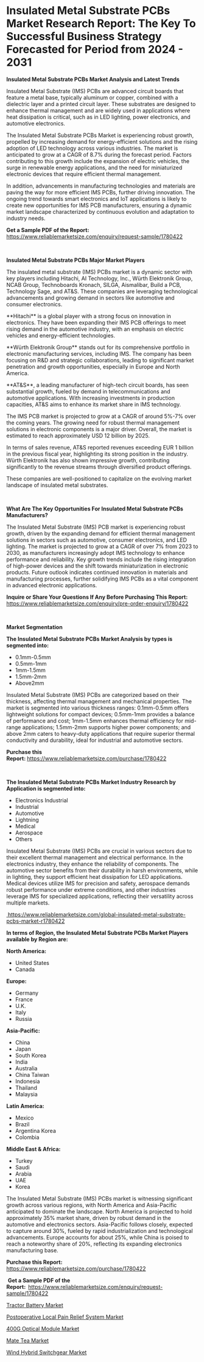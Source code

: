 <p><h1>Insulated Metal Substrate PCBs Market Research Report: The Key To Successful Business Strategy Forecasted for Period from 2024 - 2031</h1></p><p><strong>Insulated Metal Substrate PCBs Market Analysis and Latest Trends</strong></p>
<p><p>Insulated Metal Substrate (IMS) PCBs are advanced circuit boards that feature a metal base, typically aluminum or copper, combined with a dielectric layer and a printed circuit layer. These substrates are designed to enhance thermal management and are widely used in applications where heat dissipation is critical, such as in LED lighting, power electronics, and automotive electronics.</p><p>The Insulated Metal Substrate PCBs Market is experiencing robust growth, propelled by increasing demand for energy-efficient solutions and the rising adoption of LED technology across various industries. The market is anticipated to grow at a CAGR of 8.7% during the forecast period. Factors contributing to this growth include the expansion of electric vehicles, the surge in renewable energy applications, and the need for miniaturized electronic devices that require efficient thermal management. </p><p>In addition, advancements in manufacturing technologies and materials are paving the way for more efficient IMS PCBs, further driving innovation. The ongoing trend towards smart electronics and IoT applications is likely to create new opportunities for IMS PCB manufacturers, ensuring a dynamic market landscape characterized by continuous evolution and adaptation to industry needs.</p></p>
<p><strong>Get a Sample PDF of the Report:&nbsp;</strong> <a href="https://www.reliablemarketsize.com/enquiry/request-sample/1780422?utm_campaign=1133&utm_medium=2&utm_source=Github&utm_content=ia&utm_term=09102024&utm_id=insulated-metal-substrate-pcbs">https://www.reliablemarketsize.com/enquiry/request-sample/1780422</a></p>
<p>&nbsp;</p>
<p><strong>Insulated Metal Substrate PCBs Major Market Players</strong></p>
<p><p>The insulated metal substrate (IMS) PCBs market is a dynamic sector with key players including Hitachi, AI Technology, Inc., Würth Elektronik Group, NCAB Group, Technoboards Kronach, SILGA, Aismalibar, Build a PCB, Technology Sage, and AT&S. These companies are leveraging technological advancements and growing demand in sectors like automotive and consumer electronics.</p><p>**Hitachi** is a global player with a strong focus on innovation in electronics. They have been expanding their IMS PCB offerings to meet rising demand in the automotive industry, with an emphasis on electric vehicles and energy-efficient technologies. </p><p>**Würth Elektronik Group** stands out for its comprehensive portfolio in electronic manufacturing services, including IMS. The company has been focusing on R&D and strategic collaborations, leading to significant market penetration and growth opportunities, especially in Europe and North America.</p><p>**AT&S**, a leading manufacturer of high-tech circuit boards, has seen substantial growth, fueled by demand in telecommunications and automotive applications. With increasing investments in production capacities, AT&S aims to enhance its market share in IMS technology.</p><p>The IMS PCB market is projected to grow at a CAGR of around 5%-7% over the coming years. The growing need for robust thermal management solutions in electronic components is a major driver. Overall, the market is estimated to reach approximately USD 12 billion by 2025.</p><p>In terms of sales revenue, AT&S reported revenues exceeding EUR 1 billion in the previous fiscal year, highlighting its strong position in the industry. Würth Elektronik has also shown impressive growth, contributing significantly to the revenue streams through diversified product offerings. </p><p>These companies are well-positioned to capitalize on the evolving market landscape of insulated metal substrates.</p></p>
<p>&nbsp;</p>
<p><strong>What Are The Key Opportunities For Insulated Metal Substrate PCBs Manufacturers?</strong></p>
<p><p>The Insulated Metal Substrate (IMS) PCB market is experiencing robust growth, driven by the expanding demand for efficient thermal management solutions in sectors such as automotive, consumer electronics, and LED lighting. The market is projected to grow at a CAGR of over 7% from 2023 to 2030, as manufacturers increasingly adopt IMS technology to enhance performance and reliability. Key growth trends include the rising integration of high-power devices and the shift towards miniaturization in electronic products. Future outlook indicates continued innovation in materials and manufacturing processes, further solidifying IMS PCBs as a vital component in advanced electronic applications.</p></p>
<p><strong>Inquire or Share Your Questions If Any Before Purchasing This Report:</strong> <a href="https://www.reliablemarketsize.com/enquiry/pre-order-enquiry/1780422?utm_campaign=1133&utm_medium=2&utm_source=Github&utm_content=ia&utm_term=09102024&utm_id=insulated-metal-substrate-pcbs">https://www.reliablemarketsize.com/enquiry/pre-order-enquiry/1780422</a></p>
<p>&nbsp;</p>
<p><strong>Market Segmentation</strong></p>
<p><strong>The Insulated Metal Substrate PCBs Market Analysis by types is segmented into:</strong></p>
<p><ul><li>0.1mm-0.5mm</li><li>0.5mm-1mm</li><li>1mm-1.5mm</li><li>1.5mm-2mm</li><li>Above2mm</li></ul></p>
<p><p>Insulated Metal Substrate (IMS) PCBs are categorized based on their thickness, affecting thermal management and mechanical properties. The market is segmented into various thickness ranges: 0.1mm-0.5mm offers lightweight solutions for compact devices; 0.5mm-1mm provides a balance of performance and cost; 1mm-1.5mm enhances thermal efficiency for mid-range applications; 1.5mm-2mm supports higher power components; and above 2mm caters to heavy-duty applications that require superior thermal conductivity and durability, ideal for industrial and automotive sectors.</p></p>
<p><strong>Purchase this Report:&nbsp;</strong><a href="https://www.reliablemarketsize.com/purchase/1780422?utm_campaign=1133&utm_medium=2&utm_source=Github&utm_content=ia&utm_term=09102024&utm_id=insulated-metal-substrate-pcbs">https://www.reliablemarketsize.com/purchase/1780422</a></p>
<p>&nbsp;</p>
<p><strong>The Insulated Metal Substrate PCBs Market Industry Research by Application is segmented into:</strong></p>
<p><ul><li>Electronics Industrial</li><li>Industrial</li><li>Automotive</li><li>Lightning</li><li>Medical</li><li>Aerospace</li><li>Others</li></ul></p>
<p><p>Insulated Metal Substrate (IMS) PCBs are crucial in various sectors due to their excellent thermal management and electrical performance. In the electronics industry, they enhance the reliability of components. The automotive sector benefits from their durability in harsh environments, while in lighting, they support efficient heat dissipation for LED applications. Medical devices utilize IMS for precision and safety, aerospace demands robust performance under extreme conditions, and other industries leverage IMS for specialized applications, reflecting their versatility across multiple markets.</p></p>
<p><a href="https://www.reliablemarketsize.com/global-insulated-metal-substrate-pcbs-market-r1780422?utm_campaign=1133&utm_medium=2&utm_source=Github&utm_content=ia&utm_term=09102024&utm_id=insulated-metal-substrate-pcbs">&nbsp;https://www.reliablemarketsize.com/global-insulated-metal-substrate-pcbs-market-r1780422</a></p>
<p><strong>In terms of Region, the Insulated Metal Substrate PCBs Market Players available by Region are:</strong></p>
<p>
    <p> <strong> North America: </strong>
        <ul>
            <li>United States</li>
            <li>Canada</li>
        </ul>
        </p> 
    <p> <strong> Europe: </strong>
        <ul>
            <li>Germany</li>
            <li>France</li>
            <li>U.K.</li>
            <li>Italy</li>
            <li>Russia</li>
        </ul>
        </p> 
    <p> <strong> Asia-Pacific: </strong>
        <ul>
            <li>China</li>
            <li>Japan</li>
            <li>South Korea</li>
            <li>India</li>
            <li>Australia</li>
            <li>China Taiwan</li>
            <li>Indonesia</li>
            <li>Thailand</li>
            <li>Malaysia</li>
        </ul>
        </p> 
    <p> <strong> Latin America: </strong>
        <ul>
            <li>Mexico</li>
            <li>Brazil</li>
            <li>Argentina Korea</li>
            <li>Colombia</li>
        </ul>
        </p> 
    <p> <strong> Middle East & Africa: </strong>
        <ul>
            <li>Turkey</li>
            <li>Saudi</li>
            <li>Arabia</li>
            <li>UAE</li>
            <li>Korea</li>
        </ul>
    </p>
    </p>
<p><p>The Insulated Metal Substrate (IMS) PCBs market is witnessing significant growth across various regions, with North America and Asia-Pacific anticipated to dominate the landscape. North America is projected to hold approximately 35% market share, driven by robust demand in the automotive and electronics sectors. Asia-Pacific follows closely, expected to capture around 30%, fueled by rapid industrialization and technological advancements. Europe accounts for about 25%, while China is poised to reach a noteworthy share of 20%, reflecting its expanding electronics manufacturing base.</p></p>
<p><strong>Purchase this Report: </strong><a href="https://www.reliablemarketsize.com/purchase/1780422?utm_campaign=1133&utm_medium=2&utm_source=Github&utm_content=ia&utm_term=09102024&utm_id=insulated-metal-substrate-pcbs">https://www.reliablemarketsize.com/purchase/1780422</a></p>
<p>&nbsp;<strong>Get a Sample PDF of the Report:&nbsp;&nbsp;</strong><a href="https://www.reliablemarketsize.com/enquiry/request-sample/1780422?utm_campaign=1133&utm_medium=2&utm_source=Github&utm_content=ia&utm_term=09102024&utm_id=insulated-metal-substrate-pcbs">https://www.reliablemarketsize.com/enquiry/request-sample/1780422</a></p>
<p><strong></strong></p>
<p><p><a href="https://www.linkedin.com/pulse/tractor-battery-market-industry-landscape-growth-trajectories-iyi9e?utm_campaign=1133&utm_medium=2&utm_source=Github&utm_content=ia&utm_term=09102024&utm_id=insulated-metal-substrate-pcbs">Tractor Battery Market</a></p><p><a href="https://github.com/adelinag5crz/Market-Research-Report-List-1/blob/main/postoperative-local-pain-relief-system-market.md?utm_campaign=1133&utm_medium=2&utm_source=Github&utm_content=ia&utm_term=09102024&utm_id=insulated-metal-substrate-pcbs">Postoperative Local Pain Relief System Market</a></p><p><a href="https://www.linkedin.com/pulse/market-forecasting-change-global-400g-optical-module-dynamics-umphe?utm_campaign=1133&utm_medium=2&utm_source=Github&utm_content=ia&utm_term=09102024&utm_id=insulated-metal-substrate-pcbs">400G Optical Module Market</a></p><p><a href="https://issuu.com/reportprime-2/docs/mate-tea-market-size-2030.pptx_3191a1c224e132?utm_campaign=1133&utm_medium=2&utm_source=Github&utm_content=ia&utm_term=09102024&utm_id=insulated-metal-substrate-pcbs">Mate Tea Market</a></p><p><a href="https://github.com/franklyncap3ar/Market-Research-Report-List-1/blob/main/wind-hybrid-switchgear-market.md?utm_campaign=1133&utm_medium=2&utm_source=Github&utm_content=ia&utm_term=09102024&utm_id=insulated-metal-substrate-pcbs">Wind Hybrid Switchgear Market</a></p></p>